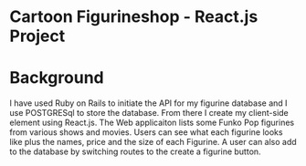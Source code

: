 # Cartoon Figurineshop - React.js Project

# Background

I have used Ruby on Rails to initiate the API for my figurine database and I use POSTGRESql to store the database. From there I create my client-side element using React.js. The Web applicaiton lists some Funko Pop figurines from various shows and movies. Users can see what each figurine looks like plus the names, price and the size of each Figurine. A user can also add to the database by switching routes to the create a figurine button. 